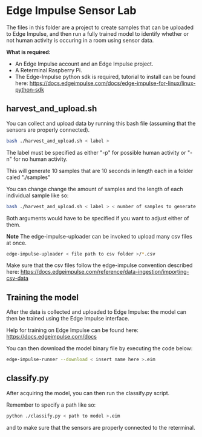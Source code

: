 # Edge Impulse Sensor Lab
The files in this folder are a project to create samples that can be uploaded to Edge Impulse, and then run a fully trained model to identify whether or not human activity is occuring in a room using sensor data.

**What is required:**
- An Edge Impulse account and an Edge Impulse project.
- A Reterminal Raspberry Pi.
- The Edge-Impulse python sdk is required, tutorial to install can be found here: https://docs.edgeimpulse.com/docs/edge-impulse-for-linux/linux-python-sdk

## harvest_and_upload.sh
You can collect and upload data by running this bash file (assuming that the sensors are properly connected).
```bash
bash ./harvest_and_upload.sh < label >
```
The label must be specified as either "-p" for possible human activity or "-n" for no human activity.

This will generate 10 samples that are 10 seconds in length each in a folder caled "./samples"

You can change change the amount of samples and the length of each individual sample like so:
```bash
bash ./harvest_and_upload.sh < label > < number of samples to generate > < length of seconds >
```
Both arguments would have to be specified if you want to adjust either of them.

**Note**
The edge-impulse-uploader can be invoked to upload many csv files at once.
```bash
edge-impulse-uploader < file path to csv folder >/*.csv
```
Make sure that the csv files follow the edge-impulse convention described here:
https://docs.edgeimpulse.com/reference/data-ingestion/importing-csv-data

## Training the model
After the data is collected and uploaded to Edge Impulse: the model can then be trained using the Edge Impulse interface.

Help for training on Edge Impulse can be found here: https://docs.edgeimpulse.com/docs

You can then download the model binary file by executing the code below:
```bash
edge-impulse-runner --download < insert name here >.eim
```

## classify.py
After acquiring the model, you can then run the classify.py script.

Remember to specify a path like so:
```bash
python ./classify.py < path to model >.eim
```
and to make sure that the sensors are properly connected to the reterminal.


